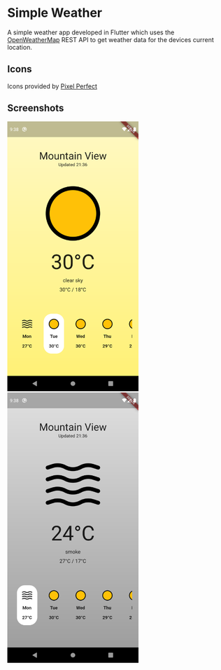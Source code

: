# Simple Weather

A simple weather app developed in Flutter which uses the [OpenWeatherMap](https://openweathermap.org/) REST API to get weather data for the devices current location.

## Icons

Icons provided by [Pixel Perfect](https://www.flaticon.com/authors/pixel-perfect)

## Screenshots

<div style="float: left;">
<img alt="sunny day" src="/screenshots/sunny-day.png" width="300" />
<img alt="smokey day" src="/screenshots/smokey-day.png" width="300" />
</div>